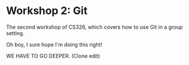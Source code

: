 
# Workshop 2: Git

The second workshop of CS326, which covers how to use Git in a group setting.

Oh boy, I sure hope I'm doing this right!

WE HAVE TO GO DEEPER. (Clone edit)
